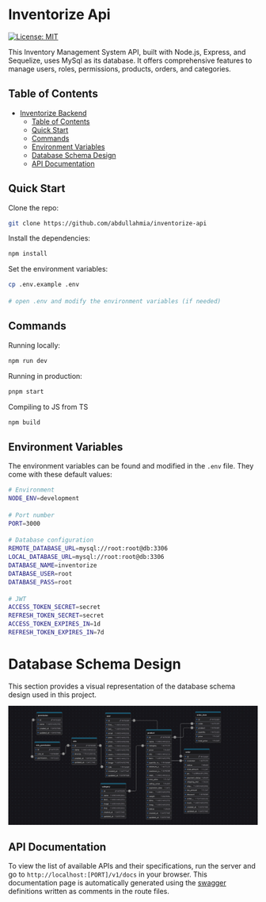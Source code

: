 # Inventorize Api

[![License: MIT](https://img.shields.io/badge/License-MIT-yellow.svg)](https://opensource.org/licenses/MIT)

This Inventory Management System API, built with Node.js, Express, and Sequelize, uses MySql as its database. It offers comprehensive features to manage users, roles, permissions, products, orders, and categories.

## Table of Contents

- [Inventorize Backend](#inventorize-backend)
  - [Table of Contents](#table-of-contents)
  - [Quick Start](#quick-start)
  - [Commands](#commands)
  - [Environment Variables](#environment-variables)
  - [Database Schema Design](#database-schema-design)
  - [API Documentation](#api-documentation)

## Quick Start

Clone the repo:

```bash
git clone https://github.com/abdullahmia/inventorize-api
```

Install the dependencies:

```bash
npm install
```

Set the environment variables:

```bash
cp .env.example .env

# open .env and modify the environment variables (if needed)
```

## Commands

Running locally:

```bash
npm run dev
```

Running in production:

```bash
pnpm start
```

Compiling to JS from TS

```bash
npm build
```

## Environment Variables

The environment variables can be found and modified in the `.env` file. They come with these default values:

```bash
# Environment
NODE_ENV=development

# Port number
PORT=3000

# Database configuration
REMOTE_DATABASE_URL=mysql://root:root@db:3306
LOCAL_DATABASE_URL=mysql://root:root@db:3306
DATABASE_NAME=inventorize
DATABASE_USER=root
DATABASE_PASS=root

# JWT
ACCESS_TOKEN_SECRET=secret
REFRESH_TOKEN_SECRET=secret
ACCESS_TOKEN_EXPIRES_IN=1d
REFRESH_TOKEN_EXPIRES_IN=7d
```

# Database Schema Design

This section provides a visual representation of the database schema design used in this project.

![Database Schema](</docs/images/Schema-diagram(inventorize-app).jpeg>)

## API Documentation

To view the list of available APIs and their specifications, run the server and go to `http://localhost:[PORT]/v1/docs` in your browser. This documentation page is automatically generated using the [swagger](https://swagger.io/) definitions written as comments in the route files.
